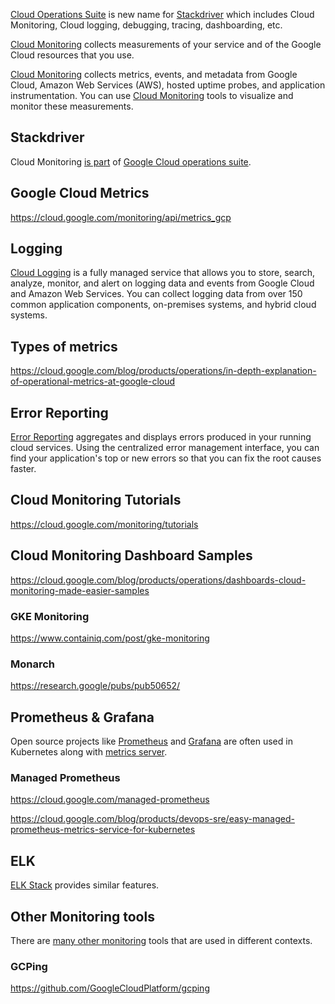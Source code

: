 [Cloud Operations Suite](Operations-and-Stackdriver) is new name for [Stackdriver](https://cloud.google.com/products/operations) which includes Cloud Monitoring, Cloud logging, debugging, tracing, dashboarding, etc.

[Cloud Monitoring](https://cloud.google.com/monitoring) collects measurements of your service and of the Google Cloud resources that you use.  


[Cloud Monitoring](https://cloud.google.com/monitoring/docs/monitoring-overview) collects metrics, events, and metadata from Google Cloud, Amazon Web Services (AWS), hosted uptime probes, and application instrumentation.  You can use [Cloud Monitoring](https://cloud.google.com/monitoring/docs) tools to visualize and monitor these measurements.

## Stackdriver

Cloud Monitoring [is part](Operations-and-Stackdriver) of [Google Cloud operations suite](https://cloud.google.com/stackdriver/docs).

## Google Cloud Metrics

https://cloud.google.com/monitoring/api/metrics_gcp

## Logging

[Cloud Logging](Logging) is a fully managed service that allows you to store, search, analyze, monitor, and alert on logging data and events from Google Cloud and Amazon Web Services. You can collect logging data from over 150 common application components, on-premises systems, and hybrid cloud systems.

## Types of metrics

https://cloud.google.com/blog/products/operations/in-depth-explanation-of-operational-metrics-at-google-cloud

## Error Reporting

[Error Reporting](https://cloud.google.com/error-reporting/docs
) aggregates and displays errors produced in your running cloud services. Using the centralized error management interface, you can find your application's top or new errors so that you can fix the root causes faster.



## Cloud Monitoring Tutorials

https://cloud.google.com/monitoring/tutorials

## Cloud Monitoring Dashboard Samples

https://cloud.google.com/blog/products/operations/dashboards-cloud-monitoring-made-easier-samples

### GKE Monitoring

https://www.containiq.com/post/gke-monitoring

### Monarch

https://research.google/pubs/pub50652/

## Prometheus & Grafana

Open source projects like [Prometheus](https://prometheus.io/) and [Grafana](https://grafana.com/) are often used in Kubernetes along with [metrics server](https://github.com/kubernetes-sigs/metrics-server).


### Managed Prometheus

https://cloud.google.com/managed-prometheus

https://cloud.google.com/blog/products/devops-sre/easy-managed-prometheus-metrics-service-for-kubernetes

## ELK

[ELK Stack](https://www.elastic.co/what-is/elk-stack) provides similar features.

## Other Monitoring tools

There are [many other monitoring](https://github.com/crazy-canux/awesome-monitoring) tools that are used in different contexts.

### GCPing

https://github.com/GoogleCloudPlatform/gcping